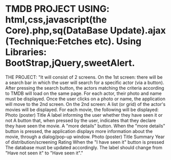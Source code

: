 # TMDB PROJECT USING: html,css,javascript(the Core).php,sq(DataBase Update).ajax (Technique:Fetches etc). Using Libraries: BootStrap,jQuery,sweetAlert.

THE PROJECT:
"It will consist of 2 screens.
On the 1st screen:
there will be a search bar in which the user will search for a specific actor (via a button).
After pressing the search button, the actors matching the criteria according to TMDB will load on the same page.
For each actor, their photo and name must be displayed.
Once the user clicks on a photo or name, the application will move to the 2nd screen.
On the 2nd screen:
A list (or grid) of the actor's movies will be displayed. For each movie, the following will be displayed:
Photo (poster)
Title
A label informing the user whether they have seen it or not
A button that, when pressed by the user, indicates that they declare they have seen the movie.
A "more details" button.
When the "more details" button is pressed, the application displays more information about the movie, through a dialog/pop-up window.
Photo (poster)
Title
Summary
Year of distribution/screening
Rating
When the "I have seen it" button is pressed
The database must be updated accordingly.
The label should change from "Have not seen it" to "Have seen it"."
